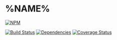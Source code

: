 # %NAME%

[![NPM](https://nodei.co/npm/%NAME%.png)](https://nodei.co/npm/%NAME%/)

[![Build Status](https://travis-ci.org/%USERNAME%/%NAME%.svg?branch=master)](https://travis-ci.org/%USERNAME%/%NAME%)
[![Dependencies](https://david-dm.org/%USERNAME%/%NAME%.svg)](https://david-dm.org/%USERNAME%/argument-parser)
[![Coverage Status](https://coveralls.io/repos/%USERNAME%/%NAME%/badge.svg)](https://coveralls.io/r/%USERNAME%/%NAME%)
